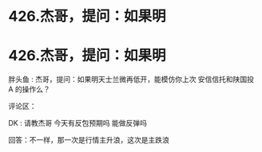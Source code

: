 # 426.杰哥，提问：如果明

# 426.杰哥，提问：如果明

胖头鱼 : 杰哥，提问：如果明天士兰微再低开，能模仿你上次 安信信托和陕国投 A 的操作么？

评论区：

DK : 请教杰哥 今天有反包预期吗 能做反弹吗

回答：不一样，那一次是行情主升浪，这次是主跌浪